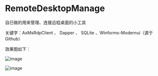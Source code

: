 RemoteDesktopManage
===================

自已做的用来管理、连接远程桌面的小工具

关键字：AxMsRdpClient 、 Dapper 、 SQLite 、Winforms-Modernui（源于Github）

效果图如下：

![image](https://github.com/wang9563/RemoteDesktopManage/blob/master/1.png)

![image](https://github.com/wang9563/RemoteDesktopManage/blob/master/2.png)
